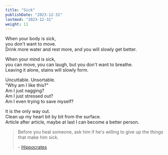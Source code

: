 ```yaml
---
title: "Sick"
publishDate: "2023-12-31"
lastmod: "2023-12-31"
weight: 11
---
```


When your body is sick,<br/>
you don't want to move.<br/>
Drink more water and rest more, and you will slowly get better.<br/>

When your mind is sick,<br/>
you can move, you can laugh, but you don't want to breathe.<br/>
Leaving it alone, stains will slowly form.<br/>

Uncuttable. Unsortable.<br/>
"Why am I like this?"<br/>
Am I just nagging?<br/>
Am I just stressed out?<br/>
Am I even trying to save myself?<br/>

It is the only way out.<br/>
Clean up my heart bit by bit from the surface.<br/>
Article after article, maybe at last I can become a better person.<br/>

> Before you heal someone, ask him if he's willing to give up the things that make him sick.
>
> \- [Hippocrates](https://www.goodreads.com/quotes/9576619-before-you-heal-someone-ask-him-if-he-s-willing-to)
